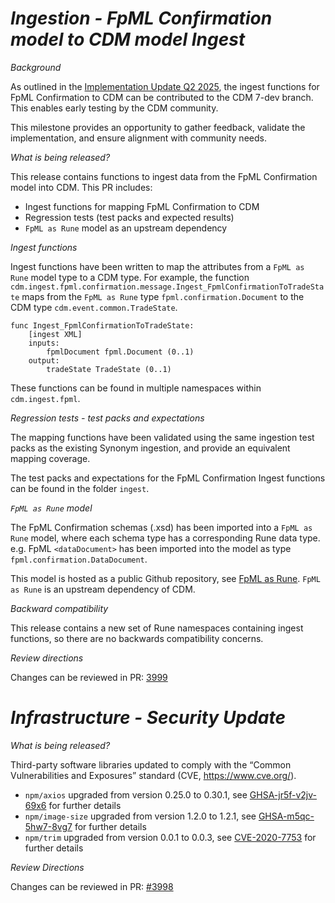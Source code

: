 # _Ingestion - FpML Confirmation model to CDM model Ingest_

_Background_

As outlined in the [Implementation Update Q2 2025](https://github.com/finos/common-domain-model/issues/3364#issuecomment-2957178892), the ingest functions for FpML Confirmation to CDM can be contributed to the CDM 7-dev branch. This enables early testing by the CDM community.

This milestone provides an opportunity to gather feedback, validate the implementation, and ensure alignment with community needs.

_What is being released?_

This release contains functions to ingest data from the FpML Confirmation model into CDM. This PR includes:

- Ingest functions for mapping FpML Confirmation to CDM
- Regression tests (test packs and expected results)
- `FpML as Rune` model as an upstream dependency

_Ingest functions_

Ingest functions have been written to map the attributes from a `FpML as Rune` model type to a CDM type.  For example, the function `cdm.ingest.fpml.confirmation.message.Ingest_FpmlConfirmationToTradeState` maps from the `FpML as Rune` type `fpml.confirmation.Document` to the CDM type `cdm.event.common.TradeState`.

```
func Ingest_FpmlConfirmationToTradeState:
    [ingest XML]
    inputs:
        fpmlDocument fpml.Document (0..1)
    output:
        tradeState TradeState (0..1)
```

These functions can be found in multiple namespaces within `cdm.ingest.fpml`.

_Regression tests - test packs and expectations_

The mapping functions have been validated using the same ingestion test packs as the existing Synonym ingestion, and provide an equivalent mapping coverage.

The test packs and expectations for the FpML Confirmation Ingest functions can be found in the folder `ingest`.

_`FpML as Rune` model_

The FpML Confirmation schemas (.xsd) has been imported into a `FpML as Rune` model, where each schema type has a corresponding Rune data type.  e.g. FpML `<dataDocument>` has been imported into the model as type `fpml.confirmation.DataDocument`.

This model is hosted as a public Github repository, see [FpML as Rune](https://github.com/rosetta-models/rune-fpml).  `FpML as Rune` is an upstream dependency of CDM.

_Backward compatibility_

This release contains a new set of Rune namespaces containing ingest functions, so there are no backwards compatibility concerns.

_Review directions_

Changes can be reviewed in PR: [3999](https://github.com/finos/common-domain-model/pull/3999)

# *Infrastructure - Security Update*

_What is being released?_

Third-party software libraries updated to comply with the “Common Vulnerabilities and Exposures” standard (CVE, https://www.cve.org/).

- `npm/axios` upgraded from version 0.25.0 to 0.30.1, see [GHSA-jr5f-v2jv-69x6](https://github.com/advisories/ghsa-jr5f-v2jv-69x6) for further details
- `npm/image-size` upgraded from version 1.2.0 to 1.2.1, see [GHSA-m5qc-5hw7-8vg7](https://github.com/advisories/GHSA-m5qc-5hw7-8vg7) for further details
- `npm/trim` upgraded from version 0.0.1 to 0.0.3, see [CVE-2020-7753](https://cve.mitre.org/cgi-bin/cvename.cgi?name=CVE-2020-7753) for further details

_Review Directions_

Changes can be reviewed in PR: [#3998](https://github.com/finos/common-domain-model/pull/3998)
